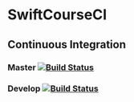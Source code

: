 # SwiftCourseCI

## Continuous Integration
### Master [![Build Status](https://travis-ci.org/Darkkrye/SwiftCourseCI.svg?branch=master)](https://travis-ci.org/Darkkrye/SwiftCourseCI)
### Develop [![Build Status](https://travis-ci.org/Darkkrye/SwiftCourseCI.svg?branch=develop)](https://travis-ci.org/Darkkrye/SwiftCourseCI)
